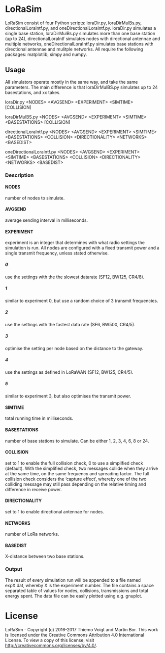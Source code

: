# LoRaSim
LoRaSim consist of four Python scripts: loraDir.py, loraDirMulBs.py, directionalLoraIntf.py, and oneDirectionalLoraIntf.py.
loraDir.py simulates a single base station, loraDirMulBs.py simulates more than one base station (up to 24), directionalLoraIntf simulates nodes with directional antennae and multiple networks, oneDirectionalLoraIntf.py simulates base stations with directional antennae and mulitple networks.
All require the following packages: matplotlib, simpy and numpy.

## Usage
All simulators operate mostly in the same way, and take the same parameters. The main difference is that loraDirMulBS.py simulates up to 24 basestations, and xx takes.

loraDir.py \<NODES> \<AVGSEND> \<EXPERIMENT> \<SIMTIME> [COLLISION]

loraDirMulBS.py \<NODES> \<AVGSEND> \<EXPERIMENT> \<SIMTIME> \<BASESTATIONS> [COLLISION]

directionalLoraIntf.py \<NODES> \<AVGSEND> \<EXPERIMENT> \<SIMTIME> \<BASESTATIONS> \<COLLISION> \<DIRECTIONALITY> \<NETWORKS> \<BASEDIST>

oneDirectionalLoraIntf.py \<NODES> \<AVGSEND> \<EXPERIMENT> \<SIMTIME> \<BASESTATIONS> \<COLLISION> \<DIRECTIONALITY> \<NETWORKS> \<BASEDIST>

### Description

#### NODES
number of nodes to simulate.

#### AVGSEND
average sending interval in milliseconds.

#### EXPERIMENT
experiment is an integer that determines with what radio settings the simulation is run. All nodes are configured with a fixed transmit power and a single transmit frequency, unless stated otherwise.

##### 0
use the settings with the the slowest datarate (SF12, BW125, CR4/8).

##### 1
similar to experiment 0, but use a random choice of 3 transmit frequencies.

##### 2
use the settings with the fastest data rate (SF6, BW500, CR4/5).

##### 3
optimise the setting per node based on the distance to the gateway.

##### 4
use the settings as defined in LoRaWAN (SF12, BW125, CR4/5).

##### 5
similar to experiment 3, but also optimises the transmit power.

#### SIMTIME
total running time in milliseconds.

#### BASESTATIONS
number of base stations to simulate. Can be either 1, 2, 3, 4, 6, 8 or 24.

#### COLLISION
set to 1 to enable the full collision check, 0 to use a simplified check (default). With the simplified check, two messages collide when they arrive at the same time, on the same frequency and spreading factor. The full collision check considers the ‘capture effect’, whereby one of the two colliding message may still pass depending on the relative timing and difference in receive power.

#### DIRECTIONALITY
set to 1 to enable directional antennae for nodes.

#### NETWORKS
number of LoRa networks.

#### BASEDIST
X-distance between two base stations.

### Output

The result of every simulation run will be appended to a file named expX.dat, whereby X is the experiment number. The file contains a space separated table of values for nodes, collisions, transmissions and total energy spent. The data file can be easily plotted using e.g. gnuplot.

# License
LoRaSim - Copyright (c) 2016-2017 Thiemo Voigt and Martin Bor. This work is licensed under the Creative Commons Attribution 4.0 International License. To view a copy of this license, visit http://creativecommons.org/licenses/by/4.0/.